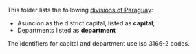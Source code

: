 This folder lists the following [divisions of Paraguay](https://en.wikipedia.org/wiki/Departments_of_Paraguay): 
* Asunción as the district capital, listed as **capital**;
* Departments listed as **department**

The identifiers for capital and department use iso 3166-2 codes.
